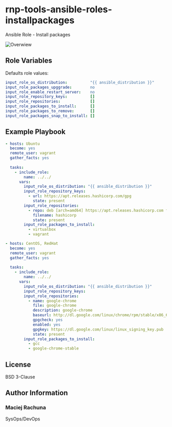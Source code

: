 rnp-tools-ansible-roles-installpackages
=========

Ansible Role - Install packages

![Overwiew](https://gitlab.com/rachuna-net.pl/tools/ansibleroles/rnp-tools-ansibleroles-installpackages/-/raw/develop/docs/installpackages.png)

Role Variables
--------------

Defaults role values:
```yaml
input_role_os_distribution:          "{{ ansible_distribution }}"
input_role_packages_upggrade:        no
input_role_enable_restart_server:    no
input_role_repository_keys:          []
input_role_repositories:             []
input_role_packages_to_install:      []
input_role_packages_to_remove:       []
input_role_packages_snap_to_install: []
```

Example Playbook
----------------

```yaml
- hosts: Ubuntu
  become: yes
  remote_user: vagrant
  gather_facts: yes
  
  tasks:
    - include_role:
        name: ../../
      vars:
        input_role_os_distribution: "{{ ansible_distribution }}"
        input_role_repository_keys:
          - url: https://apt.releases.hashicorp.com/gpg
            state: present
        input_role_repositories:
          - repo: deb [arch=amd64] https://apt.releases.hashicorp.com focal main
            filename: hashicorp
            state: present
        input_role_packages_to_install:
          - virtualbox
          - vagrant

- hosts: CentOS, RedHat
  become: yes
  remote_user: vagrant
  gather_facts: yes
  
  tasks:
    - include_role:
        name: ../../
      vars:
        input_role_os_distribution: "{{ ansible_distribution }}"
        input_role_repository_keys:
        input_role_repositories:
          - name: google-chrome
            file: google-chrome
            description: google-chrome
            baseurl: http://dl.google.com/linux/chrome/rpm/stable/x86_64
            gpgcheck: yes
            enabled: yes
            gpgkey: https://dl.google.com/linux/linux_signing_key.pub
            state: present
        input_role_packages_to_install:
          - gcc
          - google-chrome-stable
```

License
-------

BSD 3-Clause

Author Information
------------------

### Maciej Rachuna
SysOps/DevOps